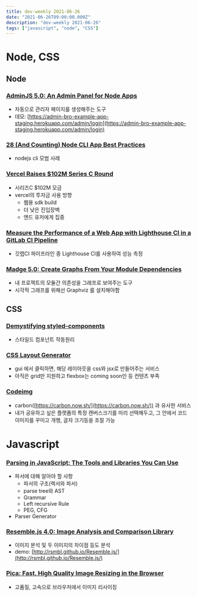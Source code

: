```yaml
---
title: dev-weekly 2021-06-26
date: "2021-06-26T09:00:00.000Z"
description: "dev-weekly 2021-06-26"
tags: ["javascript", "node", "CSS"]
---
```


# Node, CSS

## Node

### **[AdminJS 5.0: An Admin Panel for Node Apps](https://github.com/SoftwareBrothers/adminjs)**

- 자동으로 관리자 페이지를 생성해주는 도구
- 데모: [https://admin-bro-example-app-staging.herokuapp.com/admin/login](https://admin-bro-example-app-staging.herokuapp.com/admin/login)

### **[28 (And Counting) Node CLI App Best Practices](https://github.com/lirantal/nodejs-cli-apps-best-practices)**

- nodejs cli 모범 사례

### **[Vercel Raises $102M Series C Round](https://rauchg.com/2021/making-the-web-faster)**

- 시리즈C $102M 모금
- vercel의 투자금 사용 방향
    - 웹용 sdk build
    - 더 낮은 진입장벽
    - 엔드 유저에게 집중

### **[Measure the Performance of a Web App with Lighthouse CI in a GitLab CI Pipeline](https://medium.com/tuimm/measure-performance-web-app-with-lighthouse-ci-in-a-gitlab-pipeline-dd292842e40d)**

- 깃랩CI 파이프라인 중 Lighthouse CI를 사용하여 성능 측정

### **[Madge 5.0: Create Graphs From Your Module Dependencies](https://github.com/pahen/madge)**

- 내 프로젝트의 모듈간 의존성을 그래프로 보여주는 도구
- 시각적 그래프를 위해선 Graphviz 를 설치해야함

## CSS

### **[Demystifying styled-components](https://www.joshwcomeau.com/react/demystifying-styled-components)**

- 스타일드 컴포넌트 작동원리

### **[CSS Layout Generator](https://layout.bradwoods.io/)**

- gui 에서 클릭하면, 해당 레이아웃을 css와 jsx로 만들어주는 서비스
- 아직은 grid만 지원하고 flexbox는 coming soon인 등 컨텐츠 부족

### **[Codeimg](https://codeimg.io/)**

- carbon([https://carbon.now.sh/](https://carbon.now.sh/)) 과 유사한 서비스
- 내가 공유하고 싶은 플랫폼의 특정 캔버스크기를 미리 선택해두고, 그 안에서 코드 이미지를 꾸미고 개행, 글자 크기등을 조절 가능

# Javascript

### **[Parsing in JavaScript: The Tools and Libraries You Can Use](https://tomassetti.me/parsing-in-javascript/)**

- 파서에 대해 알아야 할 사항
    - 파서의 구조(렉서와 파서)
    - parse tree와 AST
    - Grammar
    - Left recursive Rule
    - PEG, CFG
- Parser Generator

### **[Resemble.js 4.0: Image Analysis and Comparison Library](https://github.com/rsmbl/Resemble.js)**

- 이미지 분석 및 두 이미지의 차이점 등도 분석
- demo: [http://rsmbl.github.io/Resemble.js/](http://rsmbl.github.io/Resemble.js/)

### **[Pica: Fast, High Quality Image Resizing in the Browser](https://github.com/nodeca/pica)**

- 고품질, 고속으로 브라우저에서 이미지 리사이징